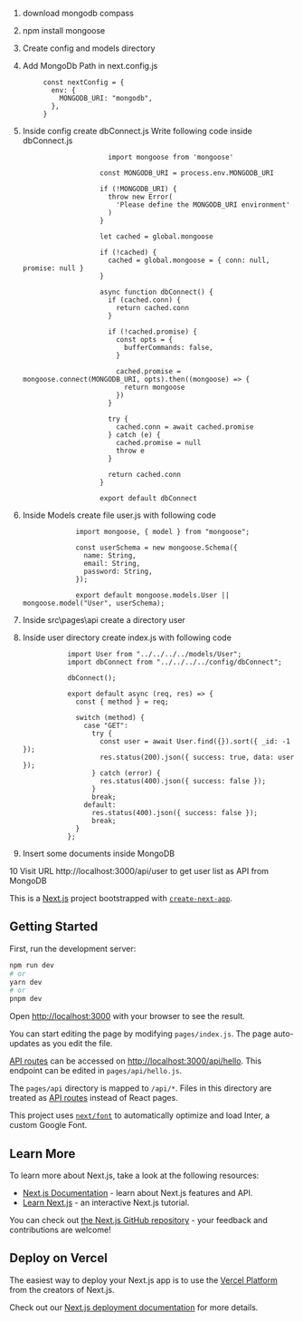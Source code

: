 1. download mongodb compass 

2. npm install mongoose

3. Create config and models directory

4. Add MongoDb Path in next.config.js

            const nextConfig = {
              env: {
                MONGODB_URI: "mongodb",
              },
            }

5. Inside config create dbConnect.js
Write following code inside dbConnect.js


                            import mongoose from 'mongoose'

                          const MONGODB_URI = process.env.MONGODB_URI

                          if (!MONGODB_URI) {
                            throw new Error(
                              'Please define the MONGODB_URI environment'
                            )
                          }

                          let cached = global.mongoose

                          if (!cached) {
                            cached = global.mongoose = { conn: null, promise: null }
                          }

                          async function dbConnect() {
                            if (cached.conn) {
                              return cached.conn
                            }

                            if (!cached.promise) {
                              const opts = {
                                bufferCommands: false,
                              }

                              cached.promise = mongoose.connect(MONGODB_URI, opts).then((mongoose) => {
                                return mongoose
                              })
                            }

                            try {
                              cached.conn = await cached.promise
                            } catch (e) {
                              cached.promise = null
                              throw e
                            }

                            return cached.conn
                          }

                          export default dbConnect



6. Inside Models create file user.js with following code


                    import mongoose, { model } from "mongoose";

                    const userSchema = new mongoose.Schema({
                      name: String,
                      email: String,
                      password: String,
                    });

                    export default mongoose.models.User || mongoose.model("User", userSchema);


7. Inside src\pages\api create a directory user

8. Inside user directory create index.js with following code

                  import User from "../../../../models/User";
                  import dbConnect from "../../../../config/dbConnect";

                  dbConnect();

                  export default async (req, res) => {
                    const { method } = req;

                    switch (method) {
                      case "GET":
                        try {
                          const user = await User.find({}).sort({ _id: -1 });
                          res.status(200).json({ success: true, data: user });
                        } catch (error) {
                          res.status(400).json({ success: false });
                        }
                        break;
                      default:
                        res.status(400).json({ success: false });
                        break;
                    }
                  };


9. Insert some documents inside MongoDB

10 Visit URL http://localhost:3000/api/user
to get user list as API from MongoDB


This is a [Next.js](https://nextjs.org/) project bootstrapped with [`create-next-app`](https://github.com/vercel/next.js/tree/canary/packages/create-next-app).

## Getting Started

First, run the development server:

```bash
npm run dev
# or
yarn dev
# or
pnpm dev
```

Open [http://localhost:3000](http://localhost:3000) with your browser to see the result.

You can start editing the page by modifying `pages/index.js`. The page auto-updates as you edit the file.

[API routes](https://nextjs.org/docs/api-routes/introduction) can be accessed on [http://localhost:3000/api/hello](http://localhost:3000/api/hello). This endpoint can be edited in `pages/api/hello.js`.

The `pages/api` directory is mapped to `/api/*`. Files in this directory are treated as [API routes](https://nextjs.org/docs/api-routes/introduction) instead of React pages.

This project uses [`next/font`](https://nextjs.org/docs/basic-features/font-optimization) to automatically optimize and load Inter, a custom Google Font.

## Learn More

To learn more about Next.js, take a look at the following resources:

- [Next.js Documentation](https://nextjs.org/docs) - learn about Next.js features and API.
- [Learn Next.js](https://nextjs.org/learn) - an interactive Next.js tutorial.

You can check out [the Next.js GitHub repository](https://github.com/vercel/next.js/) - your feedback and contributions are welcome!

## Deploy on Vercel

The easiest way to deploy your Next.js app is to use the [Vercel Platform](https://vercel.com/new?utm_medium=default-template&filter=next.js&utm_source=create-next-app&utm_campaign=create-next-app-readme) from the creators of Next.js.

Check out our [Next.js deployment documentation](https://nextjs.org/docs/deployment) for more details.
